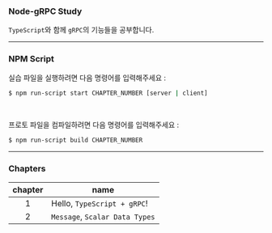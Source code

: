 ### Node-gRPC Study

`TypeScript`와 함께 `gRPC`의 기능들을 공부합니다.

---

### NPM Script

실습 파일을 실행하려면 다음 명령어를 입력해주세요 :

```bash
$ npm run-script start CHAPTER_NUMBER [server | client]
```

<br/>

프로토 파일을 컴파일하려면 다음 명령어를 입력해주세요 :

```bash
$ npm run-script build CHAPTER_NUMBER
```

---

### Chapters

| chapter | name                           |
| :-----: | ------------------------------ |
|    1    | Hello, `TypeScript + gRPC`!    |
|    2    | `Message`, `Scalar Data Types` |
